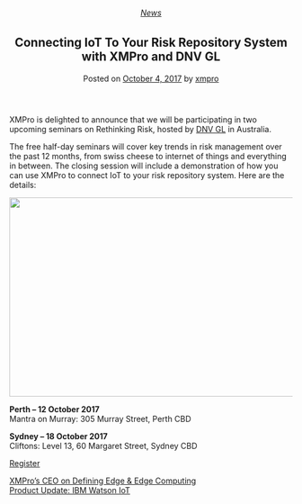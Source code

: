 <div class="large-9 col">
<article class="post-6079 post type-post status-publish format-standard has-post-thumbnail hentry category-news" id="post-6079">
<div class="article-inner">
<header class="entry-header">
<div class="entry-header-text entry-header-text-top text-center">
<h6 class="entry-category is-xsmall"><a href="https://xmpro.com/category/news/" rel="category tag">News</a></h6><h1 class="entry-title">Connecting IoT To Your Risk Repository System with XMPro and DNV GL</h1><div class="entry-divider is-divider small"></div>
<div class="entry-meta uppercase is-xsmall">
<span class="posted-on">Posted on <a href="https://xmpro.com/connecting-iot-risk-repository-system-xmpro-dnv-gl/" rel="bookmark"><time class="entry-date published updated" datetime="2017-10-04T07:02:39+00:00">October 4, 2017</time></a></span> <span class="byline">by <span class="meta-author vcard"><a class="url fn n" href="https://xmpro.com/author/xmpro/">xmpro</a></span></span> </div>
</div>
</header>
<div class="entry-content single-page">
<p>XMPro is delighted to announce that we will be participating in two upcoming seminars on Rethinking Risk, hosted by <a href="https://www.dnvgl.com/">DNV GL</a> in Australia.</p>
<p>The free half-day seminars will cover key trends in risk management over the past 12 months, from swiss cheese to internet of things and everything in between. The closing session will include a demonstration of how you can use XMPro to connect IoT to your risk repository system. Here are the details:</p>
<p><a href="https://xmpro.com/wp-content/uploads/2017/09/DNVGL-Agenda.png"><img height="354" src="https://xmpro.com/wp-content/uploads/2017/09/DNVGL-Agenda-1024x354.png" width="1024"/>
</a></p>
<p><strong>Perth – 12 October 2017</strong><br/>
Mantra on Murray: 305 Murray Street, Perth CBD</p>
<p><strong>Sydney – 18 October 2017</strong><br/>
Cliftons: Level 13, 60 Margaret Street, Sydney CBD</p>
<p><a href="https://www.dnvgl.com/events/rethinking-risk-from-swiss-cheese-to-internet-of-things-and-everything-in-between-100193">Register </a> </p>
<div class="blog-share text-center"><div class="is-divider medium"></div><div class="social-icons share-icons share-row relative"><a aria-label="Share on WhatsApp" class="icon button circle is-outline tooltip whatsapp show-for-medium" data-action="share/whatsapp/share" href="whatsapp://send?text=Connecting%20IoT%20To%20Your%20Risk%20Repository%20System%20with%20XMPro%20and%20DNV%20GL - https://xmpro.com/connecting-iot-risk-repository-system-xmpro-dnv-gl/" title="Share on WhatsApp"><i class="icon-whatsapp"></i></a><a aria-label="Share on Facebook" class="icon button circle is-outline tooltip facebook" data-label="Facebook" href="https://www.facebook.com/sharer.php?u=https://xmpro.com/connecting-iot-risk-repository-system-xmpro-dnv-gl/" onclick="window.open(this.href,this.title,'width=500,height=500,top=300px,left=300px'); return false;" rel="noopener nofollow" target="_blank" title="Share on Facebook"><i class="icon-facebook"></i></a><a aria-label="Share on Twitter" class="icon button circle is-outline tooltip twitter" href="https://twitter.com/share?url=https://xmpro.com/connecting-iot-risk-repository-system-xmpro-dnv-gl/" onclick="window.open(this.href,this.title,'width=500,height=500,top=300px,left=300px'); return false;" rel="noopener nofollow" target="_blank" title="Share on Twitter"><i class="icon-twitter"></i></a><a aria-label="Email to a Friend" class="icon button circle is-outline tooltip email" href="/cdn-cgi/l/email-protection#635c101601090600175e200c0d0d0600170a0d044651532a0c37465153370c4651533a0c1611465153310a10084651533106130c100a170c111a465153301a1017060e465153140a170b4651533b2e33110c465153020d07465153272d35465153242f45010c071a5e200b060008465153170b0a104651530c16174650224651530b171713104650224651254651251b0e13110c4d000c0e465125000c0d0d0600170a0d044e0a0c174e110a10084e1106130c100a170c111a4e101a1017060e4e1b0e13110c4e070d154e040f465125" rel="nofollow" title="Email to a Friend"><i class="icon-envelop"></i></a><a aria-label="Pin on Pinterest" class="icon button circle is-outline tooltip pinterest" href="https://pinterest.com/pin/create/button?url=https://xmpro.com/connecting-iot-risk-repository-system-xmpro-dnv-gl/&amp;media=https://xmpro.com/wp-content/uploads/2017/09/DNVGL-1024x316.jpg&amp;description=Connecting%20IoT%20To%20Your%20Risk%20Repository%20System%20with%20XMPro%20and%20DNV%20GL" onclick="window.open(this.href,this.title,'width=500,height=500,top=300px,left=300px'); return false;" rel="noopener nofollow" target="_blank" title="Pin on Pinterest"><i class="icon-pinterest"></i></a><a aria-label="Share on LinkedIn" class="icon button circle is-outline tooltip linkedin" href="https://www.linkedin.com/shareArticle?mini=true&amp;url=https://xmpro.com/connecting-iot-risk-repository-system-xmpro-dnv-gl/&amp;title=Connecting%20IoT%20To%20Your%20Risk%20Repository%20System%20with%20XMPro%20and%20DNV%20GL" onclick="window.open(this.href,this.title,'width=500,height=500,top=300px,left=300px'); return false;" rel="noopener nofollow" target="_blank" title="Share on LinkedIn"><i class="icon-linkedin"></i></a></div></div></div>
<nav class="navigation-post" id="nav-below" role="navigation">
<div class="flex-row next-prev-nav bt bb">
<div class="flex-col flex-grow nav-prev text-left">
<div class="nav-previous"><a href="https://xmpro.com/xmpros-ceo-defining-edge-edge-computing/" rel="prev"><span class="hide-for-small"><i class="icon-angle-left"></i></span> XMPro’s CEO on Defining Edge &amp; Edge Computing</a></div>
</div>
<div class="flex-col flex-grow nav-next text-right">
<div class="nav-next"><a href="https://xmpro.com/product-update-ibm-watson-iot/" rel="next">Product Update: IBM Watson IoT <span class="hide-for-small"><i class="icon-angle-right"></i></span></a></div> </div>
</div>
</nav>
</div>
</article>
<div class="comments-area" id="comments">
</div>
</div>